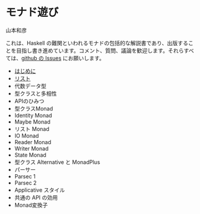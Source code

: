 # モナド遊び
山本和彦

これは、Haskell の難関といわれるモナドの包括的な解説書であり、出版することを目指し書き進めています。コメント、質問、議論を歓迎します。それらすべては、[github の Issues](http://github.com/kazu-yamamoto/monad/issues) にお願いします。

* [はじめに](beg.md)
* [リスト](list.md)
* 代数データ型
* 型クラスと多相性
* APIのひみつ
* 型クラスMonad
* Identity Monad
* Maybe Monad
* リスト Monad
* IO Monad
* Reader Monad
* Writer Monad
* State Monad
* 型クラス Alternative と MonadPlus
* パーサー
* Parsec 1
* Parsec 2
* Applicative スタイル
* 共通の API の効用
* Monad変換子
